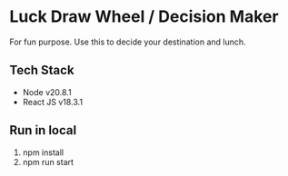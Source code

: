 # Luck Draw Wheel / Decision Maker

For fun purpose. Use this to decide your destination and lunch.

## Tech Stack
- Node v20.8.1
- React JS v18.3.1

## Run in local
1. npm install
2. npm run start
